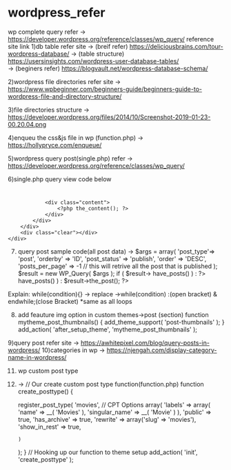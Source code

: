 # wordpress_refer
wp complete query refer   ->   https://developer.wordpress.org/reference/classes/wp_query/
reference site link
1)db table refer site
   ->  (breif refer)   https://deliciousbrains.com/tour-wordpress-database/ 
   ->  (table structure)  https://usersinsights.com/wordpress-user-database-tables/  
   ->  (beginers refer)  https://blogvault.net/wordpress-database-schema/   
   
2)wordpress file directories refer site
   ->  https://www.wpbeginner.com/beginners-guide/beginners-guide-to-wordpress-file-and-directory-structure/ 
   
3)file directories structure
   ->    https://developer.wordpress.org/files/2014/10/Screenshot-2019-01-23-00.20.04.png
   
4)enqueu the css&js file in wp (function.php)
   -> https://hollypryce.com/enqueue/
   
5)wordpress query post(single.php) refer
   -> https://developer.wordpress.org/reference/classes/wp_query/
   
6)single.php query view code below
   <?php get_header();?>
<?php while ( have_posts() ) : the_post(); ?>
<div class="body">
	<div class="container">
		<div class="clear"></div>
		<div class="main">
			<div class="post content">
				<h1 class="page-title"><a href="<?php the_permalink(); ?>"><?php the_title();?></a></h1>

				<div class="content">
					<?php the_content(); ?>
				</div>
			</div>
		</div>
		<div class="clear"></div>
	</div>
</div>
<?php endwhile; ?>
<?php get_footer();?>


7)    query post sample code(all post data)
      -> $args = array(
      'post_type'=> 'post',
      'orderby'    => 'ID',
      'post_status' => 'publish',
      'order'    => 'DESC',
      'posts_per_page' => -1 // this will retrive all the post that is published 
      );
      $result = new WP_Query( $args );
      if ( $result-> have_posts() ) : ?>
      <?php while ( $result->have_posts() ) : $result->the_post(); ?>
      <?php the_title(); ?>   
      <?php endwhile; ?>
      <?php endif; wp_reset_postdata(); ?>
   
   Explain: while(condition){} ->  replace   ->while(condition) :(open bracket) &  endwhile;(close Bracket)    *same as all loops
   
   
   8)   add feauture img option in custom themes->post (section)
     function mytheme_post_thumbnails() {
    add_theme_support( 'post-thumbnails' );
}
add_action( 'after_setup_theme', 'mytheme_post_thumbnails' );

9)query post refer site
	->  https://awhitepixel.com/blog/query-posts-in-wordpress/
10)categories in wp
->  https://njengah.com/display-category-name-in-wordpress/

11) wp custom post type
12) ->   // Our create custom post type function(function.php)
function create_posttype() {
 
    register_post_type( 'movies',
    // CPT Options
        array(
            'labels' => array(
                'name' => __( 'Movies' ),
                'singular_name' => __( 'Movie' )
            ),
            'public' => true,
            'has_archive' => true,
            'rewrite' => array('slug' => 'movies'),
            'show_in_rest' => true,
 
        )
    );
}
// Hooking up our function to theme setup
add_action( 'init', 'create_posttype' );
